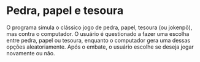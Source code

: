 # Pedra, papel e tesoura
O programa simula o clássico jogo de pedra, papel, tesoura (ou jokenpô), mas contra o computador. O usuário é questionado a fazer uma escolha entre pedra, papel ou tesoura, enquanto o computador gera uma dessas opções aleatoriamente. Após o embate, o usuário escolhe se deseja jogar novamente ou não.
